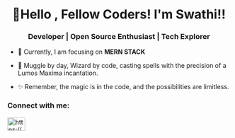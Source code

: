 <h1 align="center">👋Hello , Fellow Coders! I'm Swathi!!</h1>
<h3 align="center">Developer | Open Source Enthusiast | Tech Explorer</h3>

- 🌱 Currently, I am focusing on **MERN STACK**


- 🔮 Muggle by day, Wizard by code, casting spells with the precision of a Lumos Maxima incantation.


- ✨ Remember, the magic is in the code, and the possibilities are limitless. 

<h3 align="left">Connect with me:</h3>
<p align="left">
<a href="https://linkedin.com/in/https://www.linkedin.com/in/swathidharmasankaran/" target="blank"><img align="center" src="https://raw.githubusercontent.com/rahuldkjain/github-profile-readme-generator/master/src/images/icons/Social/linked-in-alt.svg" alt="https://www.linkedin.com/in/swathidharmasankaran/" height="30" width="40" /></a>

